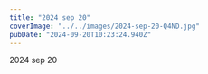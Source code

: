 ```yaml
---
title: "2024 sep 20"
coverImage: "../../images/2024-sep-20-Q4ND.jpg"
pubDate: "2024-09-20T10:23:24.940Z"
---
```


2024 sep 20
